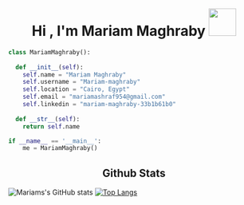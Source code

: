 
<h1 align="center">Hi , I'm Mariam Maghraby <img src="https://media.giphy.com/media/hvRJCLFzcasrR4ia7z/giphy.gif" width="55"></h1>

```python
class MariamMaghraby():
    
  def __init__(self):
    self.name = "Mariam Maghraby"
    self.username = "Mariam-maghraby"
    self.location = "Cairo, Egypt"
    self.email = "mariamashraf954@gmail.com"
    self.linkedin = "mariam-maghraby-33b1b61b0"
  
  def __str__(self):
    return self.name

if __name__ == '__main__':
    me = MariamMaghraby()
```

<h2 align="center">Github Stats</h2>

 ![Mariams's GitHub stats](https://github-readme-stats.vercel.app/api?username=Mariam-maghraby&hide=issues&show_icons=true&theme=radical)     [![Top Langs](https://github-readme-stats.vercel.app/api/top-langs/?username=Mariam-maghraby&hide_progress=true&theme=radical&langs_count=8)](https://github.com/Mariam-maghraby/github-readme-stats)








